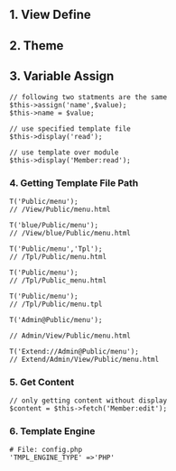 ## 1. View Define
## 2. Theme
## 3. Variable Assign
```
// following two statments are the same
$this->assign('name',$value);
$this->name = $value;

// use specified template file
$this->display('read');

// use template over module
$this->display('Member:read');
```

### 4. Getting Template File Path
```
T('Public/menu');
// /View/Public/menu.html

T('blue/Public/menu');
// /View/blue/Public/menu.html

T('Public/menu','Tpl');
// /Tpl/Public/menu.html

T('Public/menu');
// /Tpl/Public_menu.html

T('Public/menu');
// /Tpl/Public/menu.tpl

T('Admin@Public/menu');

// Admin/View/Public/menu.html

T('Extend://Admin@Public/menu');
// Extend/Admin/View/Public/menu.html
```
### 5. Get Content
```
// only getting content without display
$content = $this->fetch('Member:edit');
```

### 6. Template Engine
```
# File: config.php
'TMPL_ENGINE_TYPE' =>'PHP'
```
